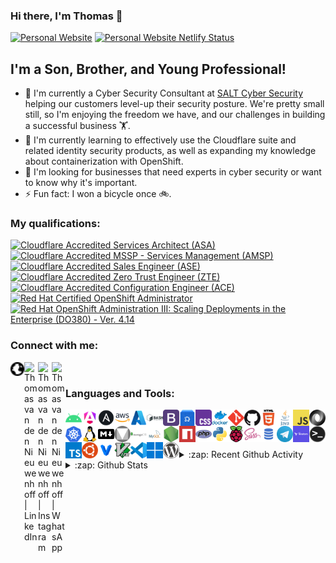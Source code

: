 ### Hi there, I'm Thomas 👋

[![Personal Website](https://img.shields.io/website?label=tvdn.me&style=for-the-badge&url=https%3A%2F%2Ftvdn.me)](https://tvdn.me)
[![Personal Website Netlify Status](https://api.netlify.com/api/v1/badges/6f24e10c-e713-44fc-b3e8-cd15750aec9f/deploy-status)](https://app.netlify.com/sites/tvdn/deploys)

## I'm a Son, Brother, and Young Professional!

- 🔭 I'm currently a Cyber Security Consultant at [SALT Cyber Security][salt] helping our customers level-up their security posture. We're pretty small still, so I'm enjoying the freedom we have, and our challenges in building a successful business 🏋.
- 🌱 I'm currently learning to effectively use the Cloudflare suite and related identity security products, as well as expanding my knowledge about containerization with OpenShift.
- 💼 I'm looking for businesses that need experts in cyber security or want to know why it's important.
- ⚡ Fun fact: I won a bicycle once 🚲.

### My qualifications:
[<img alt="Cloudflare Accredited Services Architect (ASA)" width="100px" src="https://storage.googleapis.com/prod-cloudflare-secure/credential%2Fbbca2ac2-172e-41cf-b720-0a31a9e292a5?GoogleAccessId=133892163607-compute@developer.gserviceaccount.com&Expires=1749597950&Signature=G2kDE5nW7LD41ZC3YtJL5z%2Flx1%2BGmYfgnUvQPz0HaFO%2FWCKGea09fRQrPzh8UWZyT4dGtcV8ZrfeKEgmLIJeLG%2BIYv%2Byi8ZJbYgNH67OtKfAEInRoSp3tHi96t12Xnmc3ORWALyL7N3TYqbvJexODozb2T1JLHn7jqSJB4lwg8DO%2FoPuXC6Y2ff6IPjxHxhLV1ny1HqOQrmufea%2Bwx8W7C2CU3W3z7ttUv5hjjIWz%2BayrCWavC5GmYeh9agogSxfdY7Tb9n2mt20EpnONj%2FpWWfxVeXxEeQsNqDJycOJf%2BMEno6TdhDThfxU5GCrt5ki8WKg0S0enl5hicg%2BIZBEMA%3D%3D" />][asa]
[<img alt="Cloudflare Accredited MSSP - Services Management (AMSP)" width="100px" src="https://storage.googleapis.com/prod-cloudflare-secure/credential%2F39235eb0-8e0d-46c0-8bdd-34d966eee25a?GoogleAccessId=133892163607-compute@developer.gserviceaccount.com&Expires=1749598159&Signature=X4edYk5Bsg0C8rWZc25wONYHi%2BSY%2B7%2BOVzY%2FLOgJ9%2BS5iN5Gi6xy64cPxDi%2BVhHMaraZPC7yaDoDspKuDWp%2BO4IuLz5JUvh2daDQIPeJvPJIx6kYOLoFGPrt26Rencnti1vvJDcNwVWYr7r8%2BgN2r7sFgX2WRdPpPlT%2Bx1oMrXUqoav7fhyFn0wZnEXN%2FEWZfKT%2F3hCx8UQaQEM1WVDKZrqGk89TsEetTS8OM48K5Y0jQGbptxAToYVx7ByUbDMZ4C4Wwmt6QECH05ekiP1%2F0528UzjRBtU98XaU%2BicqGsKqC6VoAksIvWgSndB9%2BWG4Bt%2FAl5Xm0Rsh695YOZyYHA%3D%3D" />][amsp]
[<img alt="Cloudflare Accredited Sales Engineer (ASE)" width="100px" src="https://storage.googleapis.com/prod-cloudflare-secure/credential%2F71947f72-4c61-487b-b0db-7552fb124b745?GoogleAccessId=133892163607-compute@developer.gserviceaccount.com&Expires=1749598177&Signature=j%2BImAeCIi%2FyJtWuQJA1x1OtICsE2qw%2FEZEviN9f2uZ8KEPCefD8yhtTR7Ay3DYRCK6qMmtnreiYbzyuLnJkVWKMUGDpbZpe%2F1eOkWdg4RDsUpuP8oziOW7CQKn4TdZTGzRPjKIJuQ62HjBkyaMcU6DluffOlm1K971Z2XNMHv94R5gzlAgyajn5kgeL4Hx6tcFyKgDdaOaCQBM8oFhOMz%2B1MNv%2FcEX59El27ZvX%2F0ayQZusDsfjBapJz6AR44FsY9TbLVj8Kuv%2BSZGNi9ACPlw8PQ%2FHpCUIQRdIB%2FpLbEkMRzmkh3bddD3pQtxn%2B12cOL%2Ft6d2Z1kndHnu3URLWtAg%3D%3D" />][ase]
[<img alt="Cloudflare Accredited Zero Trust Engineer (ZTE)" width="100px" src="https://storage.googleapis.com/prod-cloudflare-secure/credential%2Fc102d9bb-9f81-4284-984e-90a85c0027ab?GoogleAccessId=133892163607-compute@developer.gserviceaccount.com&Expires=1749598187&Signature=fKtw6qdjs3I3GcmRIFd%2F7XEllKCoiQySkSdO3hJnI%2BgX0k8G7j8B5lRMX%2BO2QpaaLzKtRi60kqE%2B7PYL2oLNicLbzu%2BJvP9TMYNbN0WjkVtzFNnmOxJ9cc%2FIPLjmWFZVgFsoeDWJG9MAemuiz87nAmJj5t3AOY9OQYNNP6x%2Bl%2BP7cOGwddfVUYjS1YX1w%2Fzn4DBe6Z4RLICkX7CpIt%2FP6qDc0h0oslWHGmwA0Ma2ZT7tlGu0DCIAovj%2Fk0Fm0MOGLUAjPOdt6fJ%2Feu15BMnW5qv2SNUnybdqOU8VPyoYUElWX1jptrOLFg7tCGweneU4%2BB817C1XU8InrwmkdiW41Q%3D%3D" />][zte]
[<img alt="Cloudflare Accredited Configuration Engineer (ACE)" width="100px" src="https://storage.googleapis.com/prod-cloudflare-secure/credential%2F45c8cb7c-ba28-4335-afa6-9693783217a3?GoogleAccessId=133892163607-compute@developer.gserviceaccount.com&Expires=1749598198&Signature=TEs0Iz%2F3HkZuqNChYjKJ%2FuJMC7vZ9M%2FbYh5uGSKxsw40YzngVWN3Ik77bMyqNI1C1M0CHL1lyibExMQTkS%2FSb2I3U12jNacl%2FPoIRcILFw%2FTL7IOs5xMcpl9cWoCF46teG3DH6PSz2BLdn8pAMc5w6ts%2BNTiq9tUiIRIpsFsSk7TiqTS9yChXSSuOR1Mj9AgVy7Id4lBM%2BkxKMchfFdz0pMgcy5w2iI65GNpEvSGEv0Mn01egSje2dSiqPaaMS%2FvszC5ADv%2FWGaakekwIkuanxLV3q7u%2Fh5sIlTFnkFuWVf%2FFgolXhg5Ven3mk22%2FnK8DGGQm4kCYJrqkaoyyJCZSA%3D%3D" />][ace]
[<img alt="Red Hat Certified OpenShift Administrator" width="100px" src="https://images.credly.com/size/110x110/images/b6cf67d4-0533-495b-acfe-9d08bb50bef1/image.png" />][ex280]
[<img alt="Red Hat OpenShift Administration III: Scaling Deployments in the Enterprise (DO380) - Ver. 4.14" width="100px" src="https://images.credly.com/size/110x110/images/8865c9f8-8a9a-47f2-9a67-e7873146dca0/image.png" />][do380]

### Connect with me:

[<img align="left" alt="TvdN.me" width="22px" src="https://raw.githubusercontent.com/iconic/open-iconic/master/svg/globe.svg" />][website]
[<img align="left" alt="Thomas van den Nieuwenhoff | LinkedIn" width="22px" src="https://cdn.jsdelivr.net/npm/simple-icons@v3/icons/linkedin.svg" />][linkedin]
[<img align="left" alt="Thomas van den Nieuwenhoff | Instagram" width="22px" src="https://cdn.jsdelivr.net/npm/simple-icons@v3/icons/instagram.svg" />][instagram]
[<img align="left" alt="Thomas van den Nieuwenhoff | WhatsApp" width="22px" src="https://cdn.jsdelivr.net/npm/simple-icons@v3/icons/whatsapp.svg" />][whatsapp]

<br />

### Languages and Tools:

[<img align="left" alt="Android" width="26px" src="https://raw.githubusercontent.com/github/explore/80688e429a7d4ef2fca1e82350fe8e3517d3494d/topics/android/android.png" />][android]
[<img align="left" alt="Angular" width="26px" src="https://raw.githubusercontent.com/github/explore/80688e429a7d4ef2fca1e82350fe8e3517d3494d/topics/angular/angular.png" />][angular]
[<img align="left" alt="Ansible" width="26px" src="https://raw.githubusercontent.com/github/explore/80688e429a7d4ef2fca1e82350fe8e3517d3494d/topics/ansible/ansible.png" />][ansible]
[<img align="left" alt="AWS" width="26px" src="https://raw.githubusercontent.com/github/explore/fbceb94436312b6dacde68d122a5b9c7d11f9524/topics/aws/aws.png" />][aws]
[<img align="left" alt="Azure" width="26px" src="https://raw.githubusercontent.com/github/explore/eaef8552d8b082ffafe2bfc8a5023d47da904aac/topics/azure/azure.png" />][azure]
[<img align="left" alt="Bash" width="26px" src="https://raw.githubusercontent.com/github/explore/80688e429a7d4ef2fca1e82350fe8e3517d3494d/topics/bash/bash.png" />][bash]
[<img align="left" alt="Bootstrap" width="26px" src="https://raw.githubusercontent.com/github/explore/80688e429a7d4ef2fca1e82350fe8e3517d3494d/topics/bootstrap/bootstrap.png" />][bootstrap]
[<img align="left" alt="Chrome Extension" width="26px" src="https://raw.githubusercontent.com/github/explore/80688e429a7d4ef2fca1e82350fe8e3517d3494d/topics/chrome-extension/chrome-extension.png" />][chromeextension]
[<img align="left" alt="CSS3" width="26px" src="https://raw.githubusercontent.com/github/explore/80688e429a7d4ef2fca1e82350fe8e3517d3494d/topics/css/css.png" />][css3]
[<img align="left" alt="Docker" width="26px" src="https://raw.githubusercontent.com/github/explore/80688e429a7d4ef2fca1e82350fe8e3517d3494d/topics/docker/docker.png" />][docker]
[<img align="left" alt="Git" width="26px" src="https://raw.githubusercontent.com/github/explore/80688e429a7d4ef2fca1e82350fe8e3517d3494d/topics/git/git.png" />][git]
[<img align="left" alt="GitHub" width="26px" src="https://raw.githubusercontent.com/github/explore/78df643247d429f6cc873026c0622819ad797942/topics/github/github.png" />][github]
[<img align="left" alt="HTML5" width="26px" src="https://raw.githubusercontent.com/github/explore/80688e429a7d4ef2fca1e82350fe8e3517d3494d/topics/html/html.png" />][html5]
[<img align="left" alt="Java" width="26px" src="https://raw.githubusercontent.com/github/explore/80688e429a7d4ef2fca1e82350fe8e3517d3494d/topics/java/java.png" />][java]
[<img align="left" alt="JavaScript" width="26px" src="https://raw.githubusercontent.com/github/explore/80688e429a7d4ef2fca1e82350fe8e3517d3494d/topics/javascript/javascript.png" />][js]
[<img align="left" alt="JSON" width="26px" src="https://raw.githubusercontent.com/github/explore/80688e429a7d4ef2fca1e82350fe8e3517d3494d/topics/json/json.png" />][json]
[<img align="left" alt="Kubernetes" width="26px" src="https://raw.githubusercontent.com/github/explore/80688e429a7d4ef2fca1e82350fe8e3517d3494d/topics/kubernetes/kubernetes.png" />][kubernetes]
[<img align="left" alt="Linux" width="26px" src="https://raw.githubusercontent.com/github/explore/80688e429a7d4ef2fca1e82350fe8e3517d3494d/topics/linux/linux.png" />][linux]
[<img align="left" alt="Markdown" width="26px" src="https://raw.githubusercontent.com/github/explore/80688e429a7d4ef2fca1e82350fe8e3517d3494d/topics/markdown/markdown.png" />][md]
[<img align="left" alt="Material Design" width="26px" src="https://raw.githubusercontent.com/github/explore/80688e429a7d4ef2fca1e82350fe8e3517d3494d/topics/material-design/material-design.png" />][materialdesign]
[<img align="left" alt="MongoDB" width="26px" src="https://raw.githubusercontent.com/github/explore/80688e429a7d4ef2fca1e82350fe8e3517d3494d/topics/mongodb/mongodb.png" />][mongodb]
[<img align="left" alt="MySQL" width="26px" src="https://raw.githubusercontent.com/github/explore/80688e429a7d4ef2fca1e82350fe8e3517d3494d/topics/mysql/mysql.png" />][mysql]
[<img align="left" alt="Node.js" width="26px" src="https://raw.githubusercontent.com/github/explore/80688e429a7d4ef2fca1e82350fe8e3517d3494d/topics/nodejs/nodejs.png" />][node]
[<img align="left" alt="npm" width="26px" src="https://raw.githubusercontent.com/github/explore/80688e429a7d4ef2fca1e82350fe8e3517d3494d/topics/npm/npm.png" />][npm]
[<img align="left" alt="PHP" width="26px" src="https://raw.githubusercontent.com/github/explore/ccc16358ac4530c6a69b1b80c7223cd2744dea83/topics/php/php.png" />][php]
[<img align="left" alt="Python" width="26px" src="https://raw.githubusercontent.com/github/explore/80688e429a7d4ef2fca1e82350fe8e3517d3494d/topics/python/python.png" />][python]
[<img align="left" alt="Raspberry Pi" width="26px" src="https://raw.githubusercontent.com/github/explore/80688e429a7d4ef2fca1e82350fe8e3517d3494d/topics/raspberry-pi/raspberry-pi.png" />][rpi]
[<img align="left" alt="Sass" width="26px" src="https://raw.githubusercontent.com/github/explore/80688e429a7d4ef2fca1e82350fe8e3517d3494d/topics/sass/sass.png" />][sass]
[<img align="left" alt="SQL" width="26px" src="https://raw.githubusercontent.com/github/explore/80688e429a7d4ef2fca1e82350fe8e3517d3494d/topics/sql/sql.png" />][sql]
[<img align="left" alt="Telegram" width="26px" src="https://raw.githubusercontent.com/github/explore/80688e429a7d4ef2fca1e82350fe8e3517d3494d/topics/telegram/telegram.png" />][telegram]
[<img align="left" alt="Terraform" width="26px" src="https://raw.githubusercontent.com/github/explore/80688e429a7d4ef2fca1e82350fe8e3517d3494d/topics/terraform/terraform.png" />][terraform]
[<img align="left" alt="Terminal" width="26px" src="https://raw.githubusercontent.com/github/explore/80688e429a7d4ef2fca1e82350fe8e3517d3494d/topics/terminal/terminal.png" />][terminal]
[<img align="left" alt="TypeScript" width="26px" src="https://raw.githubusercontent.com/github/explore/80688e429a7d4ef2fca1e82350fe8e3517d3494d/topics/typescript/typescript.png" />][ts]
[<img align="left" alt="Ubuntu" width="26px" src="https://raw.githubusercontent.com/github/explore/80688e429a7d4ef2fca1e82350fe8e3517d3494d/topics/ubuntu/ubuntu.png" />][ubuntu]
[<img align="left" alt="Vagrant" width="26px" src="https://raw.githubusercontent.com/github/explore/80688e429a7d4ef2fca1e82350fe8e3517d3494d/topics/vagrant/vagrant.png" />][vagrant]
[<img align="left" alt="Vim" width="26px" src="https://raw.githubusercontent.com/github/explore/80688e429a7d4ef2fca1e82350fe8e3517d3494d/topics/vim/vim.png" />][vim]
[<img align="left" alt="Visual Studio Code" width="26px" src="https://raw.githubusercontent.com/github/explore/80688e429a7d4ef2fca1e82350fe8e3517d3494d/topics/visual-studio-code/visual-studio-code.png" />][vscode]
[<img align="left" alt="Windows" width="26px" src="https://raw.githubusercontent.com/github/explore/80688e429a7d4ef2fca1e82350fe8e3517d3494d/topics/windows/windows.png" />][windows]
[<img align="left" alt="WordPress" width="26px" src="https://raw.githubusercontent.com/github/explore/fbceb94436312b6dacde68d122a5b9c7d11f9524/topics/wordpress/wordpress.png" />][wordpress]

<br />
<br />

---

<details>
  <summary>:zap: Recent Github Activity</summary>
  
  <!--RECENT_ACTIVITY:start-->
1. ⬆️ Pushed 1 commit(s) to [ThomasIAm/kubernetes-config](https://github.com/ThomasIAm/kubernetes-config)<br>
2. ⬆️ Pushed 1 commit(s) to [ThomasIAm/kubernetes-config](https://github.com/ThomasIAm/kubernetes-config)<br>
3. 📔 Created new repository [ThomasIAm/kubernetes-config](https://github.com/ThomasIAm/kubernetes-config)<br>
4. 📔 Created new repository [ThomasIAm/home-assistant](https://github.com/ThomasIAm/home-assistant)<br>
5. ⬆️ Pushed 1 commit(s) to [ThomasIAm/Home-Assistant-Worker](https://github.com/ThomasIAm/Home-Assistant-Worker)<br>
<!--RECENT_ACTIVITY:end-->
  
  <!--RECENT_ACTIVITY:last_update-->
Last Updated: Monday, August 18th, 2025, 2:58:57 AM
<!--RECENT_ACTIVITY:last_update_end-->

</details>

<details>
  <summary>:zap: Github Stats</summary>

  <img align="left" alt="ThomasIAm's Github Stats" src="https://github-readme-stats.vercel.app/api?username=ThomasIAm&show_icons=true&hide_border=true&count_private=true" />
  <img align="left" alt="ThomasIAm's Top Languages" src="https://github-readme-stats.vercel.app/api/top-langs?username=ThomasIAm&layout=compact" />

</details>


[salt]: https://salt-security.com
[website]: https://tvdn.me
[linkedin]: https://www.linkedin.com/in/tvdn
[instagram]: https://www.instagram.com/thomasikdus/
[whatsapp]: https://wa.me/message/XLBMO7NODAYRP1
[vscode]: https://code.visualstudio.com/
[html5]: https://www.w3.org/html/
[css3]: https://www.w3.org/Style/CSS/Overview.en.html
[sass]: http://sass-lang.com/
[js]: https://developer.mozilla.org/en-US/docs/Web/JavaScript
[node]: https://nodejs.org/en/
[sql]: https://github.com/topics/sql
[mysql]: https://www.mysql.com/
[mongodb]: https://www.mongodb.com/
[git]: https://git-scm.com/
[github]: https://github.com/
[android]: https://www.android.com/
[angular]: https://angular.io/
[ansible]: https://www.ansible.com/
[bash]: https://www.gnu.org/software/bash/
[bootstrap]: https://getbootstrap.com/
[docker]: https://www.docker.com/
[java]: https://www.oracle.com/technetwork/java/javase/overview/index.html
[json]: http://www.json.org/
[kubernetes]: https://kubernetes.io/
[linux]: https://github.com/topics/linux
[md]: https://daringfireball.net/projects/markdown/
[materialdesign]: https://material.io/
[npm]: https://www.npmjs.com/
[php]: https://secure.php.net/
[python]: https://www.python.org/
[rpi]:https://www.raspberrypi.org/ 
[ts]: https://www.typescriptlang.org/
[ubuntu]: https://www.ubuntu.com/
[vagrant]: https://www.vagrantup.com/
[vim]: http://www.vim.org/download.php
[windows]: https://www.microsoft.com/en-us/windows
[terminal]: https://github.com/topics/terminal
[chromeextension]: https://developer.chrome.com/docs/extensions/
[aws]: https://aws.amazon.com
[azure]: https://azure.microsoft.com
[telegram]: https://telegram.org
[terraform]: https://terraform.io
[wordpress]: https://wordpress.com
[asa]: https://university.cloudflare.com/credential/verify/260ad5dc-bb33-4fea-be51-266c8e80553e
[amsp]: https://university.cloudflare.com/credential/verify/f1db1fd9-e0dc-45eb-b111-47e0a884f24f
[ase]: https://university.cloudflare.com/credential/verify/18688620-b859-4e55-8563-8eee8ed3e0d4
[zte]: https://university.cloudflare.com/credential/verify/b9b183ab-ff65-4c24-bc79-852aa73a08f4
[ace]: https://university.cloudflare.com/credential/verify/446f6fad-4737-477d-8db0-f425a704c134
[ex280]: https://www.credly.com/badges/18f84f10-92f3-4667-9641-2eaa96ad23a4/public_url
[do380]: https://www.credly.com/badges/d8cb9547-4229-4a5b-94ed-df8bcc30c909/public_url
